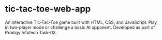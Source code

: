# tic-tac-toe-web-app
An interactive Tic-Tac-Toe game built with HTML, CSS, and JavaScript. Play in two-player mode or challenge a basic AI opponent. Developed as part of Prodigy Infotech Task-03.
